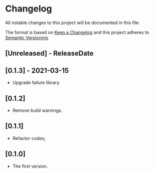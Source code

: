 # Changelog

All notable changes to this project will be documented in this file.

The format is based on [Keep a Changelog](http://keepachangelog.com/)
and this project adheres to [Semantic Versioning](http://semver.org/).

<!-- next-header -->

## [Unreleased] - ReleaseDate

## [0.1.3] - 2021-03-15
- Upgrade failure library.

## [0.1.2] 
- Remove build warnings.
  
## [0.1.1]
- Refactor codes;

## [0.1.0]
- The first version.











